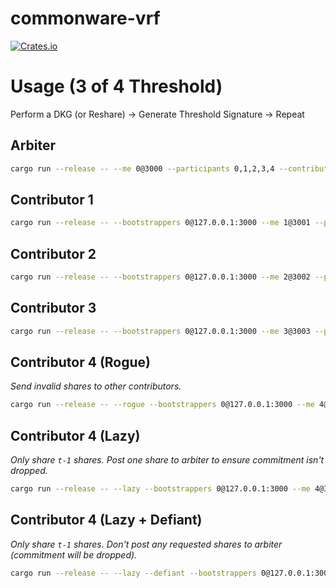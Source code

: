 # commonware-vrf 

[![Crates.io](https://img.shields.io/crates/v/commonware-vrf.svg)](https://crates.io/crates/commonware-vrf)

# Usage (3 of 4 Threshold)

Perform a DKG (or Reshare) -> Generate Threshold Signature -> Repeat

## Arbiter 
```bash
cargo run --release -- --me 0@3000 --participants 0,1,2,3,4 --contributors 1,2,3,4
```

## Contributor 1
```bash
cargo run --release -- --bootstrappers 0@127.0.0.1:3000 --me 1@3001 --participants 0,1,2,3,4  --arbiter 0 --contributors 1,2,3,4
```

## Contributor 2
```bash
cargo run --release -- --bootstrappers 0@127.0.0.1:3000 --me 2@3002 --participants 0,1,2,3,4  --arbiter 0 --contributors 1,2,3,4
```

## Contributor 3
```bash
cargo run --release -- --bootstrappers 0@127.0.0.1:3000 --me 3@3003 --participants 0,1,2,3,4  --arbiter 0 --contributors 1,2,3,4
```

## Contributor 4 (Rogue)

_Send invalid shares to other contributors._

```bash
cargo run --release -- --rogue --bootstrappers 0@127.0.0.1:3000 --me 4@3004 --participants 0,1,2,3,4 --arbiter 0 --contributors 1,2,3,4 
```

## Contributor 4 (Lazy)

_Only share `t-1` shares. Post one share to arbiter to ensure commitment isn't dropped._

```bash
cargo run --release -- --lazy --bootstrappers 0@127.0.0.1:3000 --me 4@3004 --participants 0,1,2,3,4 --arbiter 0 --contributors 1,2,3,4 
```

## Contributor 4 (Lazy + Defiant)

_Only share `t-1` shares. Don't post any requested shares to arbiter (commitment will be dropped)._

```bash
cargo run --release -- --lazy --defiant --bootstrappers 0@127.0.0.1:3000 --me 4@3004 --participants 0,1,2,3,4 --arbiter 0 --contributors 1,2,3,4 
```